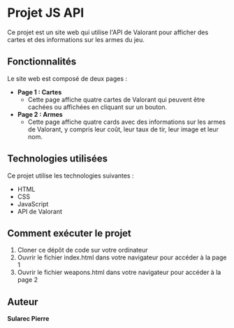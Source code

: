 # Projet JS API

Ce projet est un site web qui utilise l'API de Valorant pour afficher des cartes et des informations sur les armes du jeu.

## Fonctionnalités

Le site web est composé de deux pages :

- **Page 1 : Cartes**
    - Cette page affiche quatre cartes de Valorant qui peuvent être cachées ou affichées en cliquant sur un bouton.
- **Page 2 : Armes**
    - Cette page affiche quatre cards avec des informations sur les armes de Valorant, y compris leur coût, leur taux de tir, leur image et leur nom.

## Technologies utilisées

Ce projet utilise les technologies suivantes :

- HTML
- CSS
- JavaScript
- API de Valorant

## Comment exécuter le projet

1. Cloner ce dépôt de code sur votre ordinateur
2. Ouvrir le fichier index.html dans votre navigateur pour accéder à la page 1
3. Ouvrir le fichier weapons.html dans votre navigateur pour accéder à la page 2

## Auteur

**Sularec Pierre**

